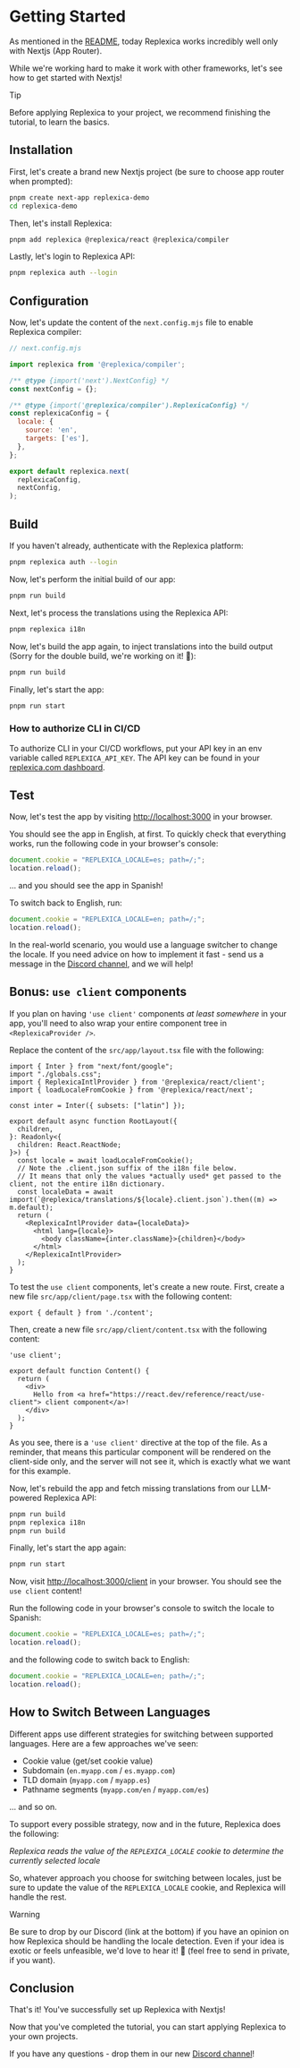 # Getting Started

As mentioned in the [README](/readme.md), today Replexica works incredibly well only with Nextjs (App Router).

While we're working hard to make it work with other frameworks, let's see how to get started with Nextjs!

> [!TIP]
> Before applying Replexica to your project, we recommend finishing the tutorial, to learn the basics.

## Installation

First, let's create a brand new Nextjs project (be sure to choose app router when prompted):

```bash
pnpm create next-app replexica-demo
cd replexica-demo
```

Then, let's install Replexica:

```bash
pnpm add replexica @replexica/react @replexica/compiler
```

Lastly, let's login to Replexica API:

```bash
pnpm replexica auth --login
```

## Configuration

Now, let's update the content of the `next.config.mjs` file to enable Replexica compiler:

```js
// next.config.mjs

import replexica from '@replexica/compiler';

/** @type {import('next').NextConfig} */
const nextConfig = {};

/** @type {import('@replexica/compiler').ReplexicaConfig} */
const replexicaConfig = {
  locale: {
    source: 'en',
    targets: ['es'],
  },
};

export default replexica.next(
  replexicaConfig,
  nextConfig,
);

```

## Build

If you haven't already, authenticate with the Replexica platform:

```bash
pnpm replexica auth --login
```

Now, let's perform the initial build of our app:

```bash
pnpm run build
```

Next, let's process the translations using the Replexica API:

```bash
pnpm replexica i18n
```

Now, let's build the app again, to inject translations into the build output (Sorry for the double build, we're working on it! 🙏):

```bash
pnpm run build
```

Finally, let's start the app:

```bash
pnpm run start
```

### How to authorize CLI in CI/CD

To authorize CLI in your CI/CD workflows, put your API key in an env variable called `REPLEXICA_API_KEY`. The API key can be found in your [replexica.com dashboard](https://replexica.com/app).

## Test

Now, let's test the app by visiting [http://localhost:3000](http://localhost:3000) in your browser.

You should see the app in English, at first. To quickly check that everything works, run the following code in your browser's console:

```js
document.cookie = "REPLEXICA_LOCALE=es; path=/;";
location.reload();
```

... and you should see the app in Spanish!

To switch back to English, run:

```js
document.cookie = "REPLEXICA_LOCALE=en; path=/;";
location.reload();
```

In the real-world scenario, you would use a language switcher to change the locale. If you need advice on how to implement it fast - send us a message in the [Discord channel](https://discord.gg/GeK6AuSqzw), and we will help!

## Bonus: `use client` components

If you plan on having `'use client'` components *at least somewhere* in your app, you'll need to also wrap your entire component tree in `<ReplexicaProvider />`.

Replace the content of the `src/app/layout.tsx` file with the following:

```tsx
import { Inter } from "next/font/google";
import "./globals.css";
import { ReplexicaIntlProvider } from '@replexica/react/client';
import { loadLocaleFromCookie } from '@replexica/react/next';

const inter = Inter({ subsets: ["latin"] });

export default async function RootLayout({
  children,
}: Readonly<{
  children: React.ReactNode;
}>) {
  const locale = await loadLocaleFromCookie();
  // Note the .client.json suffix of the i18n file below.
  // It means that only the values *actually used* get passed to the client, not the entire i18n dictionary.
  const localeData = await import(`@replexica/translations/${locale}.client.json`).then((m) => m.default);
  return (
    <ReplexicaIntlProvider data={localeData}>
      <html lang={locale}>
        <body className={inter.className}>{children}</body>
      </html>
    </ReplexicaIntlProvider>
  );
}
```

To test the `use client` components, let's create a new route. First, create a new file `src/app/client/page.tsx` with the following content:

```tsx
export { default } from './content';
```

Then, create a new file `src/app/client/content.tsx` with the following content:

```tsx
'use client';

export default function Content() {
  return (
    <div>
      Hello from <a href="https://react.dev/reference/react/use-client"> client component</a>!
    </div>
  );
}
```

As you see, there is a `'use client'` directive at the top of the file. As a reminder, that means this particular component will be rendered on the client-side only, and the server will not see it, which is exactly what we want for this example.

Now, let's rebuild the app and fetch missing translations from our LLM-powered Replexica API:

```bash
pnpm run build
pnpm replexica i18n
pnpm run build
```

Finally, let's start the app again:

```bash
pnpm run start
```

Now, visit [http://localhost:3000/client](http://localhost:3000/client) in your browser. You should see the `use client` content!

Run the following code in your browser's console to switch the locale to Spanish:

```js
document.cookie = "REPLEXICA_LOCALE=es; path=/;";
location.reload();
```

and the following code to switch back to English:

```js
document.cookie = "REPLEXICA_LOCALE=en; path=/;";
location.reload();
```

## How to Switch Between Languages

Different apps use different strategies for switching between supported languages. Here are a few approaches we've seen:

* Cookie value (get/set cookie value)
* Subdomain (`en.myapp.com` / `es.myapp.com`)
* TLD domain (`myapp.com` / `myapp.es`)
* Pathname segments (`myapp.com/en` / `myapp.com/es`)

... and so on.

To support every possible strategy, now and in the future, Replexica does the following:

*Replexica reads the value of the `REPLEXICA_LOCALE` cookie to determine the currently selected locale*

So, whatever approach you choose for switching between locales, just be sure to update the value of the `REPLEXICA_LOCALE` cookie, and Replexica will handle the rest.

> [!WARNING]
> Be sure to drop by our Discord (link at the bottom) if you have an opinion on how Replexica should be handling the locale detection. Even if your idea is exotic or feels unfeasible, we'd love to hear it! 🙏 (feel free to send in private, if you want).

## Conclusion

That's it! You've successfully set up Replexica with Nextjs!

Now that you've completed the tutorial, you can start applying Replexica to your own projects.

If you have any questions - drop them in our new [Discord channel](https://discord.gg/GeK6AuSqzw)!
